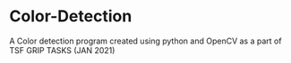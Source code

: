 # Color-Detection

A Color detection program created using python and OpenCV as a part of TSF GRIP TASKS (JAN 2021)
